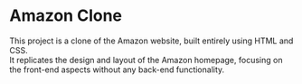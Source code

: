 # Amazon Clone
This project is a clone of the Amazon website, built entirely using HTML and CSS. 
<br>
It replicates the design and layout of the Amazon homepage, focusing on the front-end aspects without any back-end functionality.
